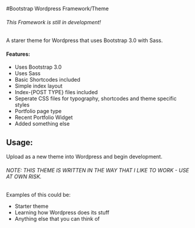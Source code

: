 #Bootstrap Wordpress Framework/Theme

###### This Framework is still in development!

A starer theme for Wordpress that uses Bootstrap 3.0 with Sass.

#### Features:

* Uses Bootstrap 3.0
* Uses Sass
* Basic Shortcodes included
* Simple index layout
* Index-{POST TYPE} files included
* Seperate CSS files for typography, shortcodes and theme specific styles
* Portfolio page type
* Recent Portfolio Widget
* Added something else



## Usage:
Upload as a new theme into Wordpress and begin development.


###### NOTE: THIS THEME IS WRITTEN IN THE WAY THAT I LIKE TO WORK - USE AT OWN RISK.



Examples of this could be:

* Starter theme
* Learning how Wordpress does its stuff
* Anything else that you can think of










